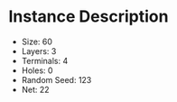 # Instance Description

* Size: 60
* Layers: 3
* Terminals: 4
* Holes: 0
* Random Seed: 123
* Net: 22

